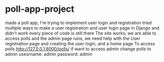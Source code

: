 # poll-app-project
made a poll app, I'm trying to implement user login and registration
tried multiple ways to make a user registration and user login page in Django and didn't work
every piece of code is still there
The site works, we are able to access polls and the admin page runs, we need help with the User registration page and creating the user login, and a home page
To access polls http://127.0.0.1:8000/polls/
if want to access admin change polls to admin
usesrname: admin
password: admin
